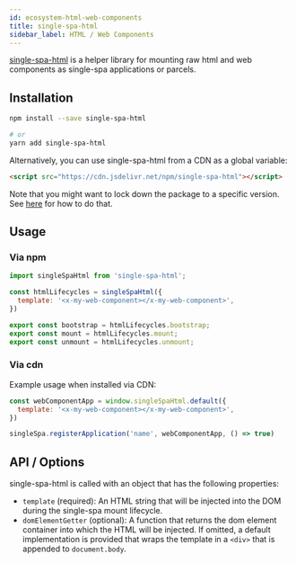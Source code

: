 ```yaml
---
id: ecosystem-html-web-components
title: single-spa-html
sidebar_label: HTML / Web Components
---
```


[single-spa-html](https://travis-ci.org/CanopyTax/single-spa-html) is a helper library for mounting raw html and web components as
single-spa applications or parcels.

## Installation
```sh
npm install --save single-spa-html

# or
yarn add single-spa-html
```

Alternatively, you can use single-spa-html from a CDN as a global variable:
```html
<script src="https://cdn.jsdelivr.net/npm/single-spa-html"></script>
```

Note that you might want to lock down the package to a specific version. See [here](https://cdn.jsdelivr.net/npm/single-spa-html) for
how to do that.

## Usage
### Via npm

```js
import singleSpaHtml from 'single-spa-html';

const htmlLifecycles = singleSpaHtml({
  template: '<x-my-web-component></x-my-web-component>',
})

export const bootstrap = htmlLifecycles.bootstrap;
export const mount = htmlLifecycles.mount;
export const unmount = htmlLifecycles.unmount;
```

### Via cdn
Example usage when installed via CDN:

```js
const webComponentApp = window.singleSpaHtml.default({
  template: '<x-my-web-component></x-my-web-component>',
})

singleSpa.registerApplication('name', webComponentApp, () => true)
```

## API / Options
single-spa-html is called with an object that has the following properties:
- `template` (required): An HTML string that will be injected into the DOM during the single-spa mount lifecycle.
- `domElementGetter` (optional): A function that returns the dom element container into which the HTML will be injected. If omitted,
  a default implementation is provided that wraps the template in a `<div>` that is appended to `document.body`.